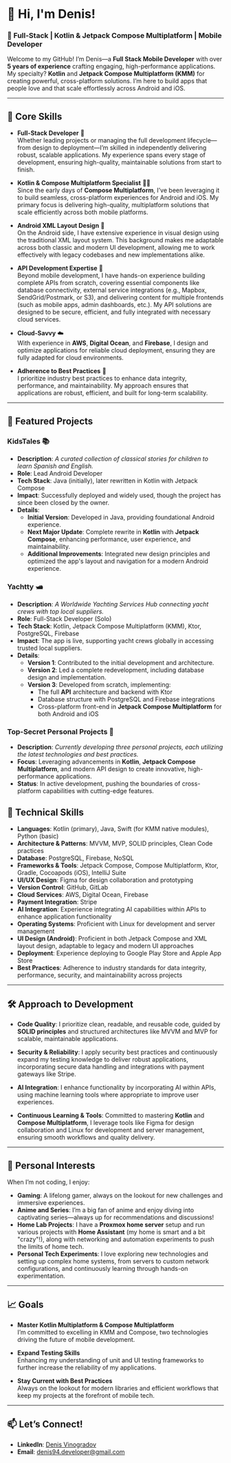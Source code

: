 # 👋 Hi, I'm Denis!

### 🚀 Full-Stack | Kotlin & Jetpack Compose Multiplatform | Mobile Developer 

Welcome to my GitHub! I’m Denis—a **Full Stack Mobile Developer** with over **5 years of experience** crafting engaging, high-performance applications. My specialty? **Kotlin** and **Jetpack Compose Multiplatform (KMM)** for creating powerful, cross-platform solutions. I’m here to build apps that people love and that scale effortlessly across Android and iOS.

---

## 🌟 Core Skills

- **Full-Stack Developer** 🚀  
  Whether leading projects or managing the full development lifecycle—from design to deployment—I’m skilled in independently delivering robust, scalable applications. My experience spans every stage of development, ensuring high-quality, maintainable solutions from start to finish.

- **Kotlin & Compose Multiplatform Specialist** 👨‍🚀  
  Since the early days of **Compose Multiplatform**, I’ve been leveraging it to build seamless, cross-platform experiences for Android and iOS. My primary focus is delivering high-quality, multiplatform solutions that scale efficiently across both mobile platforms.

- **Android XML Layout Design** 🎨  
  On the Android side, I have extensive experience in visual design using the traditional XML layout system. This background makes me adaptable across both classic and modern UI development, allowing me to work effectively with legacy codebases and new implementations alike.

- **API Development Expertise** 🔗  
  Beyond mobile development, I have hands-on experience building complete APIs from scratch, covering essential components like database connectivity, external service integrations (e.g., Mapbox, SendGrid/Postmark, or S3), and delivering content for multiple frontends (such as mobile apps, admin dashboards, etc.). My API solutions are designed to be secure, efficient, and fully integrated with necessary cloud services.

- **Cloud-Savvy** ☁️  
  With experience in **AWS**, **Digital Ocean**, and **Firebase**, I design and optimize applications for reliable cloud deployment, ensuring they are fully adapted for cloud environments.

- **Adherence to Best Practices** 📏  
  I prioritize industry best practices to enhance data integrity, performance, and maintainability. My approach ensures that applications are robust, efficient, and built for long-term scalability.

---

## 💼 Featured Projects

### KidsTales 📚
- **Description**: *A curated collection of classical stories for children to learn Spanish and English.*
- **Role**: Lead Android Developer
- **Tech Stack**: Java (initially), later rewritten in Kotlin with Jetpack Compose
- **Impact**: Successfully deployed and widely used, though the project has since been closed by the owner.
- **Details**:
  - **Initial Version**: Developed in Java, providing foundational Android experience.
  - **Next Major Update**: Complete rewrite in **Kotlin** with **Jetpack Compose**, enhancing performance, user experience, and maintainability.
  - **Additional Improvements**: Integrated new design principles and optimized the app's layout and navigation for a modern Android experience.

### Yachtty 🛥️
- **Description**: *A Worldwide Yachting Services Hub connecting yacht crews with top local suppliers.*
- **Role**: Full-Stack Developer (Solo)
- **Tech Stack**: Kotlin, Jetpack Compose Multiplatform (KMM), Ktor, PostgreSQL, Firebase
- **Impact**: The app is live, supporting yacht crews globally in accessing trusted local suppliers.
- **Details**:
  - **Version 1**: Contributed to the initial development and architecture.
  - **Version 2**: Led a complete redevelopment, including database design and implementation.
  - **Version 3**: Developed from scratch, implementing:
    - The full **API** architecture and backend with Ktor
    - Database structure with PostgreSQL and Firebase integrations
    - Cross-platform front-end in **Jetpack Compose Multiplatform** for both Android and iOS

### Top-Secret Personal Projects 🚀
- **Description**: *Currently developing three personal projects, each utilizing the latest technologies and best practices.*
- **Focus**: Leveraging advancements in **Kotlin**, **Jetpack Compose Multiplatform**, and modern API design to create innovative, high-performance applications.
- **Status**: In active development, pushing the boundaries of cross-platform capabilities with cutting-edge features.


## 🔧 Technical Skills

- **Languages**: Kotlin (primary), Java, Swift (for KMM native modules), Python (basic)
- **Architecture & Patterns**: MVVM, MVP, SOLID principles, Clean Code practices
- **Database**: PostgreSQL, Firebase, NoSQL
- **Frameworks & Tools**: Jetpack Compose, Compose Multiplatform, Ktor, Gradle, Cocoapods (iOS), IntelliJ Suite
- **UI/UX Design**: Figma for design collaboration and prototyping
- **Version Control**: GitHub, GitLab
- **Cloud Services**: AWS, Digital Ocean, Firebase
- **Payment Integration**: Stripe
- **AI Integration**: Experience integrating AI capabilities within APIs to enhance application functionality
- **Operating Systems**: Proficient with Linux for development and server management
- **UI Design (Android)**: Proficient in both Jetpack Compose and XML layout design, adaptable to legacy and modern UI approaches
- **Deployment**: Experience deploying to Google Play Store and Apple App Store
- **Best Practices**: Adherence to industry standards for data integrity, performance, security, and maintainability across projects

---

## 🛠 Approach to Development

- **Code Quality**: I prioritize clean, readable, and reusable code, guided by **SOLID principles** and structured architectures like MVVM and MVP for scalable, maintainable applications.

- **Security & Reliability**: I apply security best practices and continuously expand my testing knowledge to deliver robust applications, incorporating secure data handling and integrations with payment gateways like Stripe.

- **AI Integration**: I enhance functionality by incorporating AI within APIs, using machine learning tools where appropriate to improve user experiences.

- **Continuous Learning & Tools**: Committed to mastering **Kotlin** and **Compose Multiplatform**, I leverage tools like Figma for design collaboration and Linux for development and server management, ensuring smooth workflows and quality delivery.

---

## 🌱 Personal Interests

When I’m not coding, I enjoy:
- **Gaming**: A lifelong gamer, always on the lookout for new challenges and immersive experiences.
- **Anime and Series**: I’m a big fan of anime and enjoy diving into captivating series—always up for recommendations and discussions!
- **Home Lab Projects**: I have a **Proxmox home server** setup and run various projects with **Home Assistant** (my home is smart and a bit "crazy"!), along with networking and automation experiments to push the limits of home tech.
- **Personal Tech Experiments**: I love exploring new technologies and setting up complex home systems, from servers to custom network configurations, and continuously learning through hands-on experimentation.

---

## 📈 Goals

- **Master Kotlin Multiplatform & Compose Multiplatform**  
  I’m committed to excelling in KMM and Compose, two technologies driving the future of mobile development.
  
- **Expand Testing Skills**  
  Enhancing my understanding of unit and UI testing frameworks to further increase the reliability of my applications.
  
- **Stay Current with Best Practices**  
  Always on the lookout for modern libraries and efficient workflows that keep my projects at the forefront of mobile tech.

---

## 📫 Let’s Connect!

- **LinkedIn**: [Denis Vinogradov](https://www.linkedin.com/in/denis-vinogradov-0ba928170/)
- **Email**: [denis94.developer@gmail.com](mailto:denis94.developer@gmail.com)

